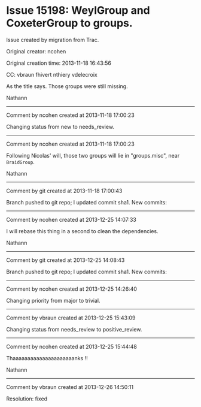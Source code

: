 # Issue 15198: WeylGroup and CoxeterGroup to groups.<tab>

Issue created by migration from Trac.

Original creator: ncohen

Original creation time: 2013-11-18 16:43:56

CC:  vbraun fhivert nthiery vdelecroix

As the title says. Those groups were still missing.

Nathann


---

Comment by ncohen created at 2013-11-18 17:00:23

Changing status from new to needs_review.


---

Comment by ncohen created at 2013-11-18 17:00:23

Following Nicolas' will, those two groups will lie in "groups.misc", near `BraidGroup`.

Nathann


---

Comment by git created at 2013-11-18 17:00:43

Branch pushed to git repo; I updated commit sha1. New commits:


---

Comment by ncohen created at 2013-12-25 14:07:33

I will rebase this thing in a second to clean the dependencies.

Nathann


---

Comment by git created at 2013-12-25 14:08:43

Branch pushed to git repo; I updated commit sha1. New commits:


---

Comment by ncohen created at 2013-12-25 14:26:40

Changing priority from major to trivial.


---

Comment by vbraun created at 2013-12-25 15:43:09

Changing status from needs_review to positive_review.


---

Comment by ncohen created at 2013-12-25 15:44:48

Thaaaaaaaaaaaaaaaaaaaaanks !!

Nathann


---

Comment by vbraun created at 2013-12-26 14:50:11

Resolution: fixed
